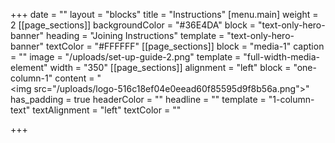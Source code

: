 +++
date = ""
layout = "blocks"
title = "Instructions"
[menu.main]
weight = 2
[[page_sections]]
backgroundColor = "#36E4DA"
block = "text-only-hero-banner"
heading = "Joining Instructions"
template = "text-only-hero-banner"
textColor = "#FFFFFF"
[[page_sections]]
block = "media-1"
caption = ""
image = "/uploads/set-up-guide-2.png"
template = "full-width-media-element"
width = "350"
[[page_sections]]
alignment = "left"
block = "one-column-1"
content = "<br><img src=\"/uploads/logo-516c18ef04e0eead60f85595d9f8b56a.png\">"
has_padding = true
headerColor = ""
headline = ""
template = "1-column-text"
textAlignment = "left"
textColor = ""

+++
